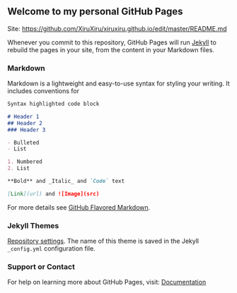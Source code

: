 ## Welcome to my personal GitHub Pages

Site: https://github.com/XiruXiru/xiruxiru.github.io/edit/master/README.md

Whenever you commit to this repository, GitHub Pages will run [Jekyll](https://jekyllrb.com/) to rebuild the pages in your site, from the content in your Markdown files.

### Markdown

Markdown is a lightweight and easy-to-use syntax for styling your writing. It includes conventions for

```markdown
Syntax highlighted code block

# Header 1
## Header 2
### Header 3

- Bulleted
- List

1. Numbered
2. List

**Bold** and _Italic_ and `Code` text

[Link](url) and ![Image](src)
```

For more details see [GitHub Flavored Markdown](https://guides.github.com/features/mastering-markdown/).

### Jekyll Themes

[Repository settings](https://github.com/XiruXiru/xiruxiru.github.io/settings).
The name of this theme is saved in the Jekyll `_config.yml` configuration file.

### Support or Contact

For help on learning more about GitHub Pages, visit: [Documentation](https://help.github.com/categories/github-pages-basics/)
